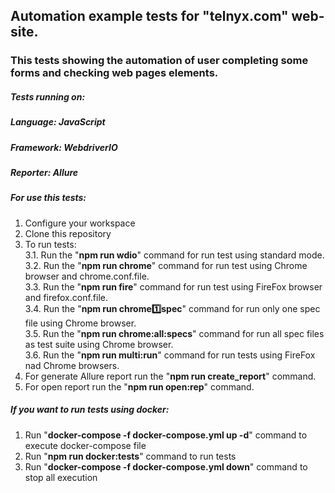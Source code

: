 ## Automation example tests for "telnyx.com" web-site.

### This tests showing the automation of user completing some forms and checking web pages elements.

##### **Tests running on:**

##### **Language:** JavaScript
##### **Framework:** WebdriverIO
##### **Reporter:** Allure

##### **For use this tests:**

1. Configure your workspace<br>
2. Clone this repository
3. To run tests:<br>
    3.1. Run the "**npm run wdio**" command for run test using standard mode.<br>
    3.2. Run the "**npm run chrome**" command for run test using Chrome browser and chrome.conf.file.<br>
    3.3. Run the "**npm run fire**" command for run test using FireFox browser and firefox.conf.file.<br>
    3.4. Run the "**npm run chrome:one:spec**" command for run only one spec file using Chrome browser.<br>
    3.5. Run the "**npm run chrome:all:specs**" command for run all spec files as test suite using Chrome browser.<br>
    3.6. Run the "**npm run multi:run**" command for run tests using FireFox nad Chrome browsers.<br>
4. For generate Allure report run the "**npm run create_report**" command.
5. For open report run the "**npm run open:rep**" command.

##### **If you want to run tests using docker:**

1. Run "**docker-compose -f docker-compose.yml up -d**" command to execute docker-compose file
2. Run "**npm run docker:tests**" command to run tests
3. Run "**docker-compose -f docker-compose.yml down**" command to stop all execution


